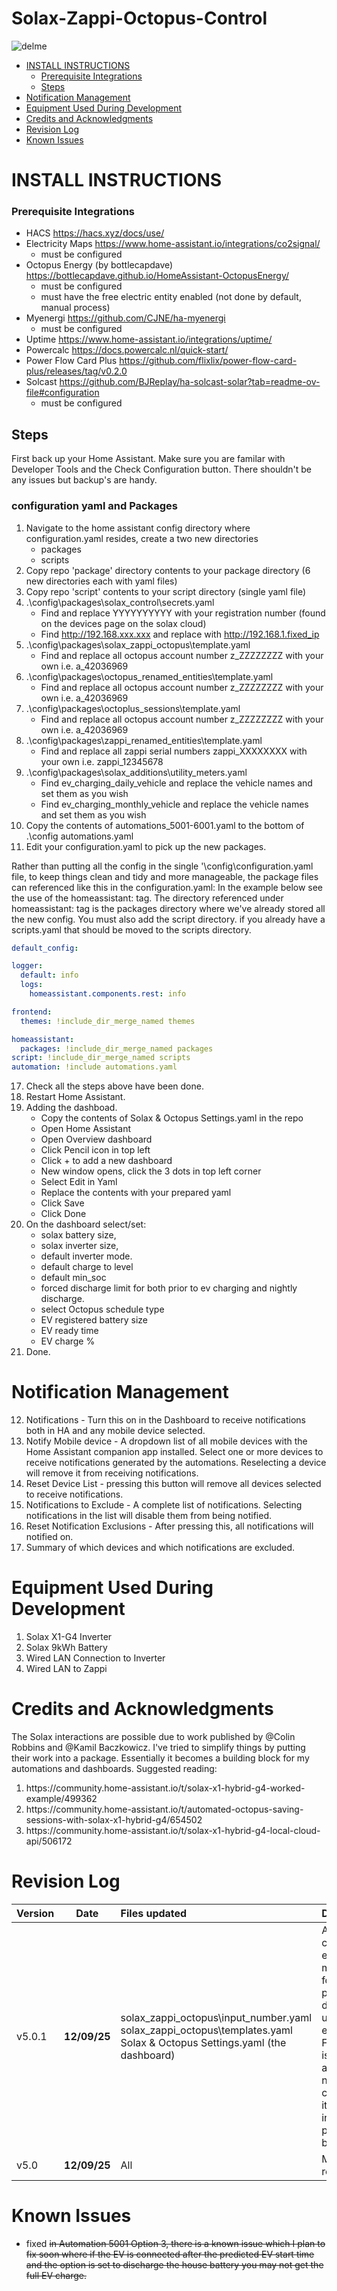 # Solax-Zappi-Octopus-Control

![delme](https://github.com/user-attachments/assets/c2eb91f9-8c83-4f31-8a76-75df950f1d05)


* [INSTALL INSTRUCTIONS](#install-instructions)
	* [Prerequisite Integrations](#prerequisite-integrations)
	* [Steps](#steps)
* [Notification Management](#notification-management)
* [Equipment Used During Development](#equipment-used-during-development)
* [Credits and Acknowledgments](#credits-and-acknowledgments)
* [Revision Log](#revision-log)
* [Known Issues](#known-issues)
 
# INSTALL INSTRUCTIONS

### Prerequisite Integrations
* HACS https://hacs.xyz/docs/use/
* Electricity Maps https://www.home-assistant.io/integrations/co2signal/
    - must be configured
* Octopus Energy (by bottlecapdave) https://bottlecapdave.github.io/HomeAssistant-OctopusEnergy/
    - must be configured
    - must have the free electric entity enabled (not done by default, manual process)
* Myenergi https://github.com/CJNE/ha-myenergi
    - must be configured
* Uptime https://www.home-assistant.io/integrations/uptime/
* Powercalc https://docs.powercalc.nl/quick-start/
* Power Flow Card Plus https://github.com/flixlix/power-flow-card-plus/releases/tag/v0.2.0
* Solcast https://github.com/BJReplay/ha-solcast-solar?tab=readme-ov-file#configuration
    - must be configured

## Steps
First back up your Home Assistant. Make sure you are familar with Developer Tools and the Check Configuration button. There shouldn't be any issues but backup's are handy.

### configuration yaml and Packages

1. Navigate to the home assistant config directory where configuration.yaml resides, create a two new directories
   - packages
   - scripts
2. Copy repo 'package' directory contents to your package directory (6 new directories each with yaml files)
3. Copy repo 'script' contents to your script directory (single yaml file)
4. .\config\packages\solax_control\secrets.yaml
     - Find and replace YYYYYYYYYY with your registration number (found on the devices page on the solax cloud)
     - Find http://192.168.xxx.xxx and replace with http://192.168.1.fixed_ip
6. .\config\packages\solax_zappi_octopus\template.yaml
     - Find and replace all octopus account number z_ZZZZZZZZ with your own i.e. a_42036969
8. .\config\packages\octopus_renamed_entities\template.yaml
     - Find and replace all octopus account number z_ZZZZZZZZ with your own i.e. a_42036969
9. .\config\packages\octoplus_sessions\template.yaml
    - Find and replace all octopus account number z_ZZZZZZZZ with your own i.e. a_42036969
11. .\config\packages\zappi_renamed_entities\template.yaml
    - Find and replace all zappi serial numbers zappi_XXXXXXXX with your own i.e. zappi_12345678
14. .\config\packages\solax_additions\utility_meters.yaml
    - Find ev_charging_daily_vehicle and replace the vehicle names and set them as you wish
    - Find ev_charging_monthly_vehicle and replace the vehicle names and set them as you wish
15. Copy the contents of automations_5001-6001.yaml to the bottom of .\config automations.yaml
16. Edit your configuration.yaml to pick up the new packages.

Rather than putting all the config in the single '\config\configuration.yaml file, to keep things clean and tidy and more manageable, the package files can referenced like this in the configuration.yaml:
In the example below see the use of the homeassistant: tag. The directory referenced under homeassistant: tag is the packages directory where we've already stored all the new config. You must also add the script directory. if you already have a scripts.yaml that should be moved to the scripts directory.

```yaml
default_config:

logger:
  default: info
  logs:
    homeassistant.components.rest: info

frontend:
  themes: !include_dir_merge_named themes

homeassistant:
  packages: !include_dir_merge_named packages
script: !include_dir_merge_named scripts  
automation: !include automations.yaml
```
17. Check all the steps above have been done.
18. Restart Home Assistant.
19. Adding the dashboad.
    - Copy the contents of Solax & Octopus Settings.yaml in the repo
    - Open Home Assistant
    - Open Overview dashboard
    - Click Pencil icon in top left
    - Click + to add a new dashboard
    - New window opens, click the 3 dots in top left corner
    - Select Edit in Yaml
    - Replace the contents with your prepared yaml
    - Click Save
    - Click Done
20. On the dashboard select/set:
    - solax battery size,
    - solax inverter size,
    - default inverter mode.
    - default charge to level
    - default min_soc
    - forced discharge limit for both prior to ev charging and nightly discharge.
    - select Octopus schedule type
    - EV registered battery size
    - EV ready time
    - EV charge %
22. Done.

# Notification Management

<ol start=12>
	<li>Notifications - Turn this on in the Dashboard to receive notifications both in HA and any mobile device selected.</li>
	<li>Notify Mobile device - A dropdown list of all mobile devices with the Home Assistant companion app installed. Select one or more devices to receive notifications generated by the automations. Reselecting a device will remove it from receiving notifications.</li>
	<li>Reset Device List - pressing this button will remove all devices selected to receive notifications. </li>
	<li>Notifications to Exclude - A complete list of notifications. Selecting notifications in the list will disable them from being notified. </li>
	<li>Reset Notification Exclusions - After pressing this, all notifications will notified on.</li>
	<li>Summary of which devices and which notifications are excluded.</li>
</ol>

# Equipment Used During Development
<ol>
<li>Solax X1-G4 Inverter</li>
<li>Solax 9kWh Battery</li>
<li>Wired LAN Connection to Inverter</li>
<li>Wired LAN to Zappi</li>
</ol>

# Credits and Acknowledgments
The Solax interactions are possible due to work published by @Colin Robbins and @Kamil Baczkowicz. I've tried to simplify things by putting their work into a package. Essentially it becomes a building block for my automations and dashboards. Suggested reading: 
<ol>
<li>https://community.home-assistant.io/t/solax-x1-hybrid-g4-worked-example/499362
</li>
<li>https://community.home-assistant.io/t/automated-octopus-saving-sessions-with-solax-x1-hybrid-g4/654502
</li>
<li>https://community.home-assistant.io/t/solax-x1-hybrid-g4-local-cloud-api/506172
</li>
</ol>

# Revision Log
| Version | Date | Files updated |Description |
|:------|:--------:|:------|:------|
| v5.0.1| **12/09/25**| solax_zappi_octopus\input_number.yaml <br>solax_zappi_octopus\templates.yaml <br> Solax & Octopus Settings.yaml (the dashboard)|  Added a configurable export margin delta for when preemptive discharges under estimate<br> Fixed an issue where an EV may not get fully charged if it's plugged in after the pre export battery time |
| v5.0  | **12/09/25**| All | Major refactor |

# Known Issues
- fixed ~~in Automation 5001 Option 3, there is a known issue which I plan to fix soon where if the EV is connected after the predicted EV start time and the option is set to discharge the house battery you may not get the full EV charge.~~
